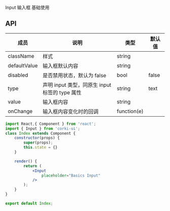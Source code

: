 Input 输入框 基础使用

## API
| 成员 | 说明 | 类型 | 默认值 |
| --- | --- | --- | --- |
| className | 样式 | string |
| defaultValue | 输入框默认内容 | string |  |
| disabled | 是否禁用状态，默认为 false | bool | false |
| type | 声明 input 类型，同原生 input 标签的 type 属性 | string | text |
| value | 输入框内容 | string |  |
| onChange | 输入框内容变化时的回调 | function(e) |  |

```jsx
import React,{ Component } from 'react';
import { Input } from 'corki-ui';
class Index extends Component {
    constructor(props) {
        super(props);
        this.state = {}
    }

    render() {
        return (
            <Input
                placeholder="Basics Input"
            />
        );
    }
}

export default Index;
```